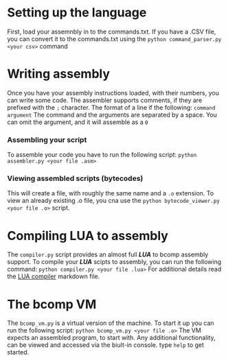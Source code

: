 # Setting up the language

First, load your assemnbly in to the commands.txt. If you have a .CSV file, you can convert it to the commands.txt using the `python command_parser.py <your csv>` command

# Writing assembly

Once you have your assembly instructions loaded, with their numbers, you can write some code. The assembler supports comments, if they are prefixed with the `;` character. The format of a line if the following: `command argument` The command and the arguments are separated by a space. You can omit the argument, and it will assemble as a `0`

### Assembling your script

To assemble your code you have to run the following script: `python assembler.py <your file .asm>`

### Viewing assembled scripts (bytecodes)

This will create a file, with roughly the same name and a `.o` extension. To view an already existing .o file, you cna use the `python bytecode_viewer.py <your file .o>` script.

# Compiling LUA to assembly

The `compiler.py` script provides an almost full ***LUA*** to bcomp assembly support. To compile your ***LUA*** scipts to assembly, you can run the following command: `python compiler.py <your file .lua>` For additional details read the [LUA compiler](doc/lua_compiler.md) markdown file.

# The bcomp VM

The `bcomp_vm.py` is a virtual version of the machine. To start it up you can run the following script: `python bcomp_vm.py <your file .o>` The VM expects an assembled program, to start with. Any additional functionality, can be viewed and accessed via the biult-in console. type `help` to get started.